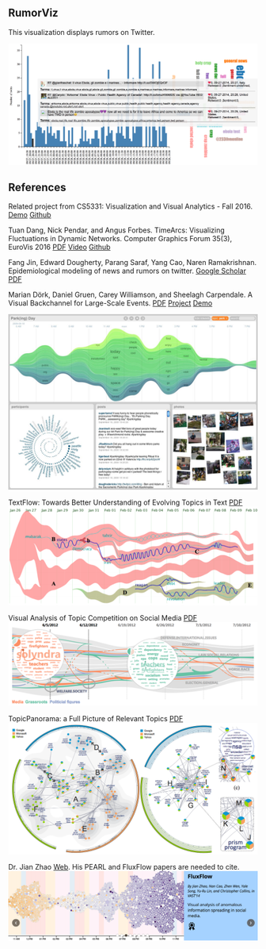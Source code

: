 ## RumorViz
This visualization displays rumors on Twitter.

![ScreenShot](https://github.com/iDataVisualizationLab/RumorViz/blob/master/figures/Teaser.png)

## References
Related project from CS5331: Visualization and Visual Analytics - Fall 2016. [Demo](https://manorepo.github.io/Text-Visualization/index.html) [Github](https://github.com/manorepo/Text-Visualization)

Tuan Dang, Nick Pendar, and Angus Forbes. TimeArcs: Visualizing Fluctuations in Dynamic Networks. Computer Graphics Forum 35(3), EuroVis 2016 [PDF](https://www.cs.uic.edu/~tdang/TimeArcs/EuroVis2016/TimeArcs_Dang_EuroVis2016.pdf) [Video](https://www.cs.uic.edu/~tdang/TimeArcs/EuroVis2016/TimeArcs_Dang_EuroVis2016.mp4) [Github](https://github.com/CreativeCodingLab/TimeArcs) 

Fang Jin, Edward Dougherty, Parang Saraf, Yang Cao, Naren Ramakrishnan. Epidemiological modeling of news and rumors on twitter. [Google Scholar](https://scholar.google.com/citations?view_op=view_citation&hl=en&user=_zpq5HIAAAAJ&citation_for_view=_zpq5HIAAAAJ:GnPB-g6toBAC)
[PDF](http://people.cs.vt.edu/~ramakris/papers/news-rumor-epi-snakdd13.pdf)

Marian Dörk, Daniel Gruen, Carey Williamson, and Sheelagh Carpendale. A Visual Backchannel for Large-Scale Events. [PDF](http://mariandoerk.de/visualbackchannel/infovis2010.pdf) [Project](http://mariandoerk.de/visualbackchannel/) [Demo](http://mariandoerk.de/visualbackchannel/demo/#)

![ScreenShot](https://github.com/iDataVisualizationLab/RumorViz/blob/master/figures/BackChannel.jpg)


TextFlow: Towards Better Understanding of Evolving Topics in Text [PDF](http://research.microsoft.com/en-us/um/people/weiweicu/images/flow.pdf)
![ScreenShot](https://github.com/iDataVisualizationLab/RumorViz/blob/master/figures/TextFlow2011.png)

Visual Analysis of Topic Competition on Social Media [PDF](http://shixialiu.com/publications/topiccoompete/paper.pdf)
![ScreenShot](https://github.com/iDataVisualizationLab/RumorViz/blob/master/figures/TopicCompetition.png)

TopicPanorama: a Full Picture of Relevant Topics
[PDF](http://shixialiu.com/publications/TopicPanorama/paper.pdf)
![ScreenShot](https://github.com/iDataVisualizationLab/RumorViz/blob/master/figures/TopicPanorama.png)

Dr. Jian Zhao [Web](http://www.cs.toronto.edu/~jianzhao/). His PEARL and FluxFlow papers are needed to cite. 
![ScreenShot](https://github.com/iDataVisualizationLab/RumorViz/blob/master/figures/FluxFlow.png)
